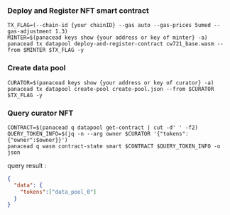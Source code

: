 ### Deploy and Register NFT smart contract

```shell
TX_FLAG=(--chain-id {your chainID} --gas auto --gas-prices 5umed --gas-adjustment 1.3)
MINTER=$(panacead keys show {your address or key of minter} -a)
panacead tx datapool deploy-and-register-contract cw721_base.wasm --from $MINTER $TX_FLAG -y
```

### Create data pool

```shell
CURATOR=$(panacead keys show {your address or key of curator} -a)
panacead tx datapool create-pool create-pool.json --from $CURATOR $TX_FLAG -y
```

### Query curator NFT
```shell
CONTRACT=$(panacead q datapool get-contract | cut -d' ' -f2)
QUERY_TOKEN_INFO=$(jq -n --arg owner $CURATOR '{"tokens":{"owner":$owner}}')
panacead q wasm contract-state smart $CONTRACT $QUERY_TOKEN_INFO -o json
```

query result : 
```json
{
  "data": {
    "tokens":["data_pool_0"]
  }
}
```